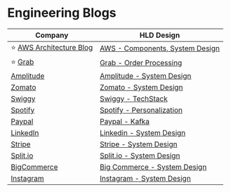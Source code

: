 # Engineering Blogs

| Company                                                                    | HLD Design                                                                                                      |
|----------------------------------------------------------------------------|-----------------------------------------------------------------------------------------------------------------|
| :star: [AWS Architecture Blog](https://aws.amazon.com/blogs/architecture/) | [AWS - Components, System Design](src/2_AWSComponents/Readme.md)                                                |
| :star: [Grab](https://engineering.grab.com/)                               | [Grab - Order Processing](src/3_HLDDesignProblems/GrabSystemDesign/Readme.md)                                   |
| [Amplitude](https://amplitude.com/blog)                                    | [Amplitude - System Design](src/3_HLDDesignProblems/AmplitudeSystemDesign/Readme.md)                            |
| [Zomato](https://blog.zomato.com/author/engineering)                       | [Zomato - System Design](src/3_HLDDesignProblems/ZomatoSwiggyDesign/Readme.md)                                  |
| [Swiggy](https://bytes.swiggy.com/)                                        | [Swiggy - TechStack](src/3_HLDDesignProblems/ZomatoSwiggyDesign/SwiggyTechStack.md)                             |
| [Spotify](https://engineering.atspotify.com/)                              | [Spotify - Personalization](src/3_HLDDesignProblems/PersonalizationSpotify/Readme.md)                           |
| [Paypal](https://medium.com/paypal-tech)                                   | [Paypal - Kafka](src/3_HLDDesignProblems/PaypalKafka/Readme.md)                                                 |
| [LinkedIn](https://engineering.linkedin.com/)                              | [Linkedin - System Design](src/3_HLDDesignProblems/LinkedInDesign/Readme.md)                                    |
| [Stripe](https://stripe.com/blog/engineering)                              | [Stripe - System Design](src/3_HLDDesignProblems/StripeSystemDesign/Readme.md)                                  |
| [Split.io](https://www.split.io/blog)                                      | [Split.io - System Design](src/3_HLDDesignProblems/SplitSystemDesign/Readme.md)                                 |
| [BigCommerce](https://www.bigeng.io/)                                      | [Big Commerce - System Design](src/3_HLDDesignProblems/BigCommerce/Readme.md)                                   |
| [Instagram](https://medium.com/@InstagramEng)                              | [Instagram - System Design](src/3_HLDDesignProblems/SocialNetworkFacebookInstagramDesign/InstagramTechStack.md) |


